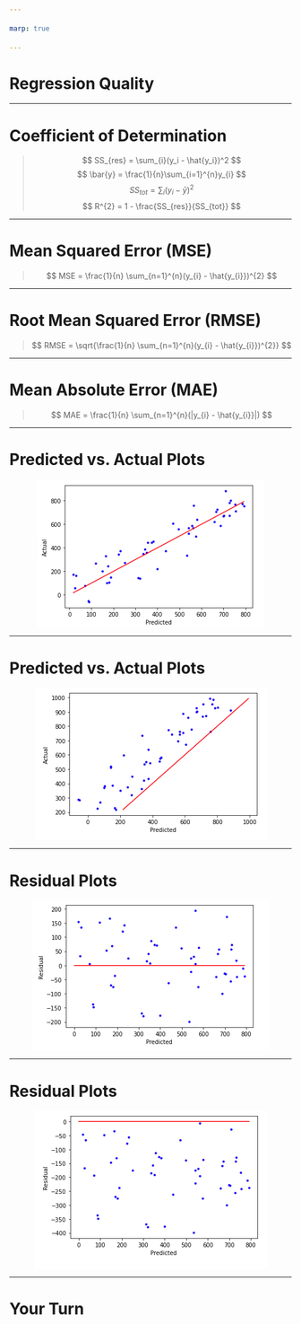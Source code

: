 ```yaml
---

marp: true

---
```


<style>
img[alt~="center"] {
  display: block;
  margin: 0 auto;
}
</style>

# Regression Quality

<!--
So far in this course, we have spent some time building and testing regression models. But how can we measure how good these models are? In this unit we will examine a few of the ways we can measure and graph the results of a regression model in order to better understand the quality of the model.
-->

---

# Coefficient of Determination

> $$ SS_{res} = \sum_{i}(y_i - \hat{y_i})^2 $$
> $$ \bar{y} = \frac{1}{n}\sum_{i=1}^{n}y_{i} $$
> $$ SS_{tot} = \sum_{i}(y_{i}-\bar{y})^2 $$
> $$ R^{2} = 1 - \frac{SS_{res}}{SS_{tot}} $$
<!--

The coefficient of determination, denoted $R^2$, is one of the most important metrics in regression. It tells us how much of the data is "explained" by the model.

Before we can define the metric itself, we need to define a few other key terms.

A residual is the difference between the target value $y_i$ and the predicted value $\hat{y_i}$. The residual sum of squares is the summation of the square of every residual in the prediction set.

The total sum of squares is the sum of the squared differences between each value $y_i$ and their mean.

Given the total sum of squares and the residual sum of squares, we can calculate the coefficient of determination $R^2$.

The $R^2$ score measures how well the actual variance from $x$-values to $y$-values is represented in the variance between the $x$-values and the predicted $\hat{y}$-values.

Typically, this score ranges from 0 to 1, where 0 is bad and 1 is a perfect mapping. However, the score can also be negative. Can you guess why?

If a line drawn horizontally through the data points performs better than your regression, then the $R^2$ score would be negative. If you see this, try again. Your model really isn't working.

For values in the range 0-1, interpreting the $R^2$ is more subjective. The closer to 0, the worse your model is at fitting the data. And generally, the closer to 1, the better. But you also don't want to overfit. This is where testing, observation, and experience come into play.
-->

---

# Mean Squared Error (MSE)

> $$ MSE = \frac{1}{n} \sum_{n=1}^{n}(y_{i} - \hat{y_{i}})^{2} $$

<!--
The mean squared error is the measure of the values that our model predicts vs. what the values actually are. The differences are calculated, squared to get rid of negatives, and summed so that the average squared error can be found.

What is a good MSE value?

The answer really depends how perfect you want your model to be. The values of MSE are a little difficult to interpret, though. Since they are the square of the error, the units don't match the units of the target in our model. This is fine for machines training the model, but it's nearly impossible to reason about afterward.

There is a solution, though.
-->

---

# Root Mean Squared Error (RMSE)

> $$ RMSE = \sqrt{\frac{1}{n} \sum_{n=1}^{n}(y_{i} - \hat{y_{i}})^{2}} $$

<!--
The root mean squared error is simply the square root of the mean squared error. It adjusts the units of the error back to the units of the target, which makes model quality much easier to reason about.

For instance, if you have a model that predicted housing prices, and it had an RMSE of 10,000, would that model be good or bad? Since houses cost in the hundreds of thousands -- if not millions -- of dollars, an error of $10,000 doesn't seem too bad.

What about a model that predicted average global temperatures in Celsius that had an RMSE of 8? Although 8 is much smaller than 10,000, an 8 degrees Celsius change is a big deal in terms of average temperatures. Thus, 8 is probably not an acceptable RMSE for this model.
-->

---

# Mean Absolute  Error (MAE)

> $$ MAE = \frac{1}{n} \sum_{n=1}^{n}(|y_{i} - \hat{y_{i}}|) $$

<!--
Mean absolute error is calculated similarly to mean squared error. Instead of using squaring to remove negative values, the absolute value of the difference in actual and predicted values is taken.

A benefit of MAE is that the units remain the same as that of the target.

The primary difference in MAE and MSE is that MSE squares the error, which gives larger differences in value and much higher error scores. This gives extra penalty to really bad predictions.
-->

---

# Predicted vs. Actual Plots

![center](res/predicted_vs_actual.png)

<!--
There are numerous ways to visualize regression predictions, but one of the most basic is the "predicted vs. actual" plot.

In this case the data points scatter pretty evenly around the prediction-to-actual line (i.e., the line y=x, where the actual and predication are equal).

So what does a bad plot look like?

Image Details:
* [predicted_vs_actual.png](https://opensource.google/docs/copyright/): Copyright Google
-->

---

# Predicted vs. Actual Plots

![center](res/predicted_vs_actual_positive_bias.png)

<!--
Now we have a situation where there is an obvious bias. All predictions are higher than the actual values, so the model needs to be adjusted to make smaller predictions.

Image Details:
* [predicted_vs_actual_positive_bias.png](https://opensource.google/docs/copyright/): Copyright Google
-->

---

# Residual Plots

![center](res/residual.png)

<!--
Another helpful visualization tool is to plot the regression residuals. As a reminder, residuals are the difference between the actual values and the predicted values.

We plot residuals on the y-axis against the predicted values on the x-axis and draw a horizontal line through  y=0.

Image Details:
* [residual.png](https://opensource.google/docs/copyright/): Copyright Google
-->

---

# Residual Plots

![center](res/residual_bias.png)

<!--
Cases where our predictions were too low are above the line. Cases where our predictions were too high are below the line.

In the "predicted vs. actual" section above, we plotted a case where there was a large positive bias in our predictions. Plotting the same biased data on a residual plot shows all of the residuals below the zero line.

Image Details:
* [residual_bias.png](https://opensource.google/docs/copyright/): Copyright Google
-->

---

# Your Turn

<!--
Let's now move on to the lab portion of the unit. In this lab you'll create and interpret various measures and interpretations of regression model quality.
-->
